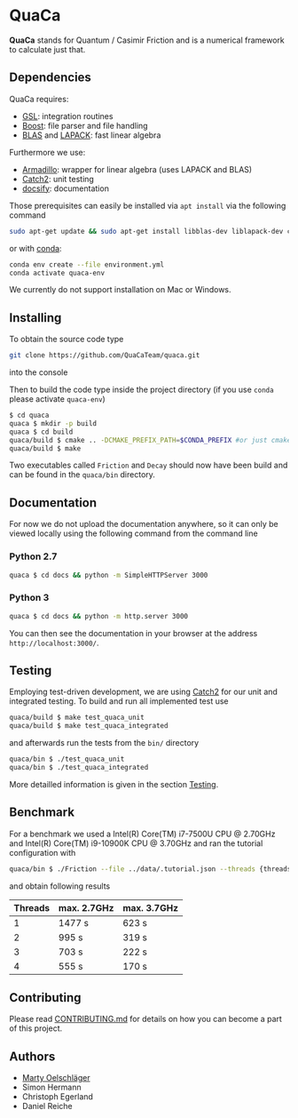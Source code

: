 # QuaCa <!-- {docsify-ignore-all} -->
**QuaCa** stands for Quantum / Casimir Friction and is a numerical framework to calculate just that.

## Dependencies
QuaCa requires:

* [GSL](https://www.gnu.org/software/gsl/): integration routines
* [Boost](https://www.boost.org/): file parser and file handling
* [BLAS](http://www.netlib.org/blas/) and [LAPACK](http://www.netlib.org/lapack/): fast linear algebra

Furthermore we use:
* [Armadillo](http://arma.sourceforge.net/): wrapper for linear algebra (uses LAPACK and BLAS)
* [Catch2](https://github.com/catchorg/Catch2): unit testing
* [docsify](https://docsify.js.org): documentation

Those prerequisites can easily be installed via `apt install` via the following command
```bash
sudo apt-get update && sudo apt-get install libblas-dev liblapack-dev cmake make g++ libboost-filesystem-dev libboost-program-options-dev
```

or with [conda](https://docs.conda.io/en/latest/):

```bash
conda env create --file environment.yml
conda activate quaca-env
```

We currently do not support installation on Mac or Windows.

## Installing
To obtain the source code type
```bash
git clone https://github.com/QuaCaTeam/quaca.git
```
into the console

Then to build the code type inside the project directory (if you use `conda` please activate `quaca-env`)
```bash
$ cd quaca
quaca $ mkdir -p build
quaca $ cd build
quaca/build $ cmake .. -DCMAKE_PREFIX_PATH=$CONDA_PREFIX #or just cmake .. if you don't use conda
quaca/build $ make

```

Two executables called `Friction` and `Decay` should now have been build and can be found in the `quaca/bin` directory.

## Documentation
For now we do not upload the documentation anywhere, so it can only be viewed locally using the following command from the command line
### Python 2.7
```bash
quaca $ cd docs && python -m SimpleHTTPServer 3000
```
### Python 3
```bash
quaca $ cd docs && python -m http.server 3000
```

You can then see the documentation in your browser at the address `http://localhost:3000/`.

## Testing
Employing test-driven development, we are using [Catch2](https://github.com/catchorg/Catch2) for our unit and integrated testing.
To build and run all implemented test use
```bash
quaca/build $ make test_quaca_unit
quaca/build $ make test_quaca_integrated
```
and afterwards run the tests from the `bin/` directory
```bash
quaca/bin $ ./test_quaca_unit
quaca/bin $ ./test_quaca_integrated
```
More detailled information is given in the section [Testing](https://quacateam.github.io/quaca/#/dev/testing).

## Benchmark
For a benchmark we used a Intel(R) Core(TM) i7-7500U CPU @ 2.70GHz and Intel(R) Core(TM) i9-10900K CPU @ 3.70GHz and ran the tutorial configuration with 

```bash
quaca/bin $ ./Friction --file ../data/.tutorial.json --threads {threads}
```
and obtain following results

|Threads|max. 2.7GHz|max. 3.7GHz|
|---|---|---|
|  1|  1477 s | 623 s  |
|  2|  995 s |  319 s  |
|  3|  703 s |  222 s  |
|  4|  555 s  |  170 s |

## Contributing
Please read [CONTRIBUTING.md](CONTRIBUTING.md) for details on how you can become a part of this project.

## Authors
- [Marty Oelschläger](mailto:myoel@posteo.de)
- Simon Hermann
- Christoph Egerland
- Daniel Reiche
